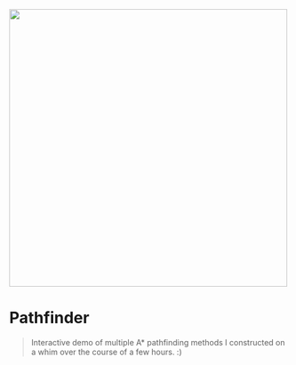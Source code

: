 <img src='http://galenscovell.github.io/css/pics/pathfinder.png' width=500px />

Pathfinder
======

<blockquote>Interactive demo of multiple A* pathfinding methods I constructed on a whim over the course of a few hours. :)</blockquote>
